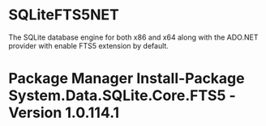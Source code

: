 # SQLiteFTS5NET
The SQLite database engine for both x86 and x64 along with the ADO.NET provider with enable FTS5 extension by default.
# Package Manager Install-Package System.Data.SQLite.Core.FTS5 -Version 1.0.114.1
